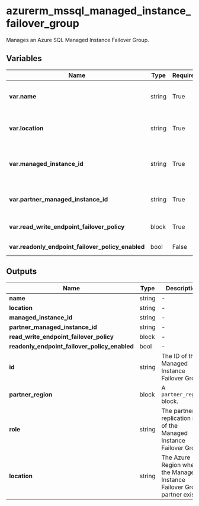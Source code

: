 # azurerm_mssql_managed_instance_failover_group

Manages an Azure SQL Managed Instance Failover Group.

## Variables

| Name | Type | Required? |  Default  |  Description |
| ---- | ---- | --------- |  ----------- | ----------- |
| **var.name** | string | True | -  |  The name which should be used for this Managed Instance Failover Group. Changing this forces a new resource to be created. | 
| **var.location** | string | True | -  |  The Azure Region where the Managed Instance Failover Group should exist. Changing this forces a new resource to be created. | 
| **var.managed_instance_id** | string | True | -  |  The ID of the Azure SQL Managed Instance which will be replicated using a Managed Instance Failover Group. Changing this forces a new resource to be created. | 
| **var.partner_managed_instance_id** | string | True | -  |  The ID of the Azure SQL Managed Instance which will be replicated to. Changing this forces a new resource to be created. | 
| **var.read_write_endpoint_failover_policy** | block | True | -  |  A `read_write_endpoint_failover_policy` block. | 
| **var.readonly_endpoint_failover_policy_enabled** | bool | False | `True`  |  Failover policy for the read-only endpoint. Defaults to `true`. | 



## Outputs

| Name | Type | Description |
| ---- | ---- | --------- | 
| **name** | string  | - | 
| **location** | string  | - | 
| **managed_instance_id** | string  | - | 
| **partner_managed_instance_id** | string  | - | 
| **read_write_endpoint_failover_policy** | block  | - | 
| **readonly_endpoint_failover_policy_enabled** | bool  | - | 
| **id** | string  | The ID of the Managed Instance Failover Group. | 
| **partner_region** | block  | A `partner_region` block. | 
| **role** | string  | The partner replication role of the Managed Instance Failover Group. | 
| **location** | string  | The Azure Region where the Managed Instance Failover Group partner exists. | 